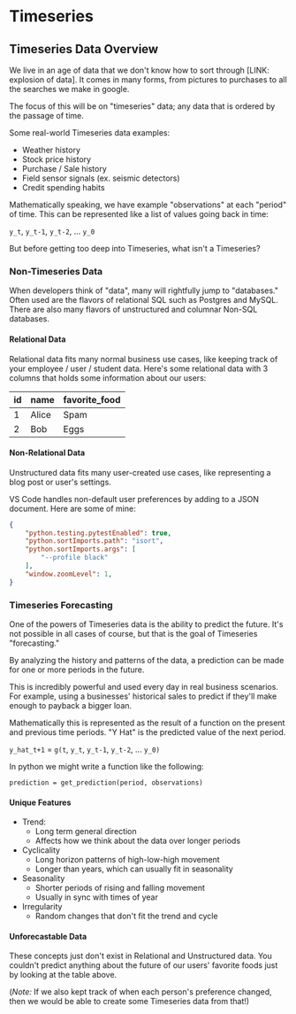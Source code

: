# Timeseries

## Timeseries Data Overview

We live in an age of data that we don't know how to sort through [LINK: explosion of data].
It comes in many forms, from pictures to purchases to all the searches we make in google.

The focus of this will be on "timeseries" data;
any data that is ordered by the passage of time.

Some real-world Timeseries data examples:

- Weather history
- Stock price history
- Purchase / Sale history
- Field sensor signals (ex. seismic detectors)
- Credit spending habits

Mathematically speaking, we have example "observations" at each "period" of time.
This can be represented like a list of values going back in time:

`y_t`, `y_t-1`, `y_t-2`, ... `y_0`

But before getting too deep into Timeseries, what isn't a Timeseries?

### Non-Timeseries Data

When developers think of "data", many will rightfully jump to "databases."
Often used are the flavors of relational SQL such as Postgres and MySQL.
There are also many flavors of unstructured and columnar Non-SQL databases.

#### Relational Data

Relational data fits many normal business use cases, like keeping track of your employee / user / student data.
Here's some relational data with 3 columns that holds some information about our users:

| id      | name | favorite_food
| ----------- | ----------- | ----- |
| 1      | Alice       | Spam |
| 2   | Bob        | Eggs |

#### Non-Relational Data

Unstructured data fits many user-created use cases, like representing a blog post or user's settings.

VS Code handles non-default user preferences by adding to a JSON document.
Here are some of mine:

```json
{
    "python.testing.pytestEnabled": true,
    "python.sortImports.path": "isort",
    "python.sortImports.args": [
        "--profile black"
    ],
    "window.zoomLevel": 1,
}
```

### Timeseries Forecasting

One of the powers of Timeseries data is the ability to predict the future.
It's not possible in all cases of course, but that is the goal of Timeseries "forecasting."

By analyzing the history and patterns of the data, a prediction can be made for one or more periods in the future.

This is incredibly powerful and used every day in real business scenarios.
For example, using a businesses' historical sales to predict if they'll make enough to payback a bigger loan.

Mathematically this is represented as the result of a function on the present and previous time periods.
"Y Hat" is the predicted value of the next period.

`y_hat_t+1` = `g(t`, `y_t`, `y_t-1`, `y_t-2`, ... `y_0)`

In python we might write a function like the following:

`prediction = get_prediction(period, observations)`

#### Unique Features

- Trend:
  - Long term general direction
  - Affects how we think about the data over longer periods
- Cyclicality
  - Long horizon patterns of high-low-high movement
  - Longer than years, which can usually fit in seasonality 
- Seasonality
  - Shorter periods of rising and falling movement
  - Usually in sync with times of year
- Irregularity
  - Random changes that don't fit the trend and cycle

#### Unforecastable Data

These concepts just don't exist in Relational and Unstructured data.
You couldn't predict anything about the future of our users' favorite foods just by looking at the table above.

(*Note:* If we also kept track of when each person's preference changed, then we would be able to create some Timeseries data from that!)

